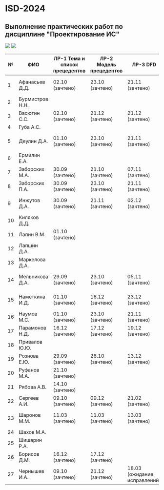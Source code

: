 # ISD-2024
## Выполнение практических работ по дисциплине "Проектирование ИС"

<img src="https://img.shields.io/github/commit-activity/m/unn-iasr/ISD-2024?color=lime&style=for-the-badge">
<img src="https://img.shields.io/github/last-commit/unn-iasr/ISD-2024?color=darkgreen&style=for-the-badge">

|№ |  ФИО | ЛР-1 Тема и список прецедентов | ЛР-2 Модель прецедентов | ЛР-3 DFD | ЛР-4 Модель процессов | ЛР-5 Модели данных | ЛР-6 Техническое задание | Тема КР | Утверждена | Имя файла | 1 версия | Текущая версия | Статус | Оценка | 
| -- | ------ |  ----- |  ----- |  ----- |  ----- |  ----- |  ----- |  ----- |  ----- |  ----- |  ----- |  ----- |  ----- |  ----- | 
| 1 | Афанасьев Д.Д. | 02.10 (зачтено)  | 23.10 (зачтено)  | 21.11 (зачтено)  | 02.12 (зачтено)  | 09.12 (зачтено)  | 16.12 (зачтено)  | Техническое обеспечение мероприятий | 23.12 | КР-АфанасьевДД.pdf |  | 23.12 | зачтено | 1 | 
| 2 | Бурмистров Н.Н. |      |      |      |      |      |      |  |  | КР-БурмистровНН.pdf |  |  | Нет инф. | 0 | 
| 3 | Васютин С.С. | 02.10 (зачтено)  | 21.12 (зачтено)  | 21.12 (зачтено)  | 02.03 (зачтено)  | 02.03 (зачтено)  | 21.02 (зачтено)  | Разговорный клуб | 02.03 | КР-ВасютинСС.pdf |  | 26.02 | зачтено | 1 | 
| 4 | Губа А.С. |      |      |      |      |      |      |  |  | КР-ГубаАС.pdf |  |  | Нет инф. | 0 | 
| 5 | Деулин Д.А. | 01.10 (зачтено)  | 23.10 (зачтено)  | 21.11 (зачтено)  | 16.12 (зачтено)  | 17.12 (зачтено)  | 19.12 (зачтено)  | Автоателье (кастомизация авто) | 23.12 | КР-ДеулинДА.pdf |  | 23.12 | зачтено | 1 | 
| 6 | Ермилин Е.А. |      |      |      |      |      |      |  |  | КР-ЕрмилинЕА.pdf |  |  | Нет инф. | 0 | 
| 7 | Заборских М.А. | 30.09 (зачтено)  | 21.10 (зачтено)  | 07.11 (зачтено)  | 02.12 (зачтено)  | 09.12 (зачтено)  | 16.12 (зачтено)  | Автовокзал | 23.12 | КР-ЗаборскихМА.pdf |  | 17.12 | зачтено | 1 | 
| 8 | Заборских П.А. | 30.09 (зачтено)  | 23.10 (зачтено)  | 21.11 (зачтено)  | 02.12 (зачтено)  | 09.12 (зачтено)  | 16.12 (зачтено)  | Строительная фирма | 23.12 | КР-ЗаборскихПА.pdf |  | 17.12 | зачтено | 1 | 
| 9 | Инжутов Д.А. | 30.09 (зачтено)  | 21.11 (зачтено)  | 02.12 (зачтено)  | 16.12 (зачтено)  | 16.12 (зачтено)  | 17.12 (зачтено)  | Центр мониторинга соцсетей | 23.12 | КР-ИнжутовДА.pdf |  | 22.12 | зачтено | 1 | 
| 10 | Киляков Д.Д. |      |      |      |      |      |      |  |  | КР-КиляковДД.pdf |  |  | Нет инф. | 0 | 
| 11 | Лапин В.М. | 01.10 (зачтено)  |      |      |      |      |      | Лыжная база | 23.09 | КР-ЛапинВМ.pdf |  |  | тема утверждена | 0 | 
| 12 | Лапшин Д.А. |      |      |      |      |      |      |  |  | КР-ЛапшинДА.pdf |  |  | Нет инф. | 0 | 
| 13 | Маркелова Д.А. |      |      |      |      |      |      |  |  | КР-МаркеловаДА.pdf |  |  | Нет инф. | 0 | 
| 14 | Мельникова Д.А. | 29.09 (зачтено)  | 23.10 (зачтено)  | 05.11 (зачтено)  | 09.12 (зачтено)  | 19.12 (зачтено)  | 21.12 (зачтено)  | Установка пластиковых окон | 23.12 | КР-МельниковаДА.pdf |  | 22.12 | зачтено | 1 | 
| 15 | Наметкина И.Д. | 01.10 (зачтено)  | 16.12 (зачтено)  | 23.12 (зачтено)  | 21.02 (зачтено)  | 21.02 (зачтено)  | 21.02 (зачтено)  | Клуб настольных игр | 26.02 | КР-НаметкинаИД.pdf |  | 21.02 | зачтено | 1 | 
| 16 | Наумов М.С. | 01.10 (зачтено)  | 23.10 (зачтено)  | 21.11 (зачтено)  | 13.12 (зачтено)  | 13.12 (зачтено)  | 19.12 (зачтено)  | Кинотеатр | 23.12 | КР-НаумовМС.pdf |  | 19.12 | зачтено | 1 | 
| 17 | Парамонов Н.Д. | 16.12 (зачтено)  | 17.12 (зачтено)  | 19.12 (зачтено)  | 21.12 (зачтено)  | 23.12 (зачтено)  | 21.12 (зачтено)  | Пекарня | 23.12 | КР-ПарамоновНД.pdf |  | 22.12 | зачтено | 1 | 
| 18 | Привалов Ю.Ю. |      |      |      |      |      |      |  |  | КР-ПриваловЮЮ.pdf |  |  | Нет инф. | 0 | 
| 19 | Рознова Е.Ю. | 29.09 (зачтено)  | 26.10 (зачтено)  | 13.12 (зачтено)  | 21.12 (зачтено)  | 23.12 (зачтено)  | 24.12 (зачтено)  | Фотосалон | 24.12 | КР-РозноваЕЮ.pdf |  | 23.12 | зачтено | 1 | 
| 20 | Руфанов М.А. | 21.10 (зачтено)  |      |      |      |      |      | Свадебный фотограф | 01.10 | КР-РуфановМА.pdf |  |  | тема утверждена | 0 | 
| 21 | Рябова А.В. | 14.10 (зачтено)  |      |      |      |      |      | Клиника травматологии | 11.10 | КР-РябоваАВ.pdf |  |  | тема утверждена | 0 | 
| 22 | Сергеев А.И. | 09.10 (зачтено)  | 09.12 (зачтено)  | 21.02 (зачтено)  | 09.03 (зачтено)  | 21.02 (зачтено)  | 21.02 (зачтено)  | Библиотека | 09.03 | КР-СергеевАИ.pdf |  |  | зачтено | 1 | 
| 23 | Шаронов М.М. | 11.03 (зачтено)  | 11.03 (зачтено)  | 13.03 (зачтено)  | 18.03 (ожидание исправлений)  | 18.03 (ожидание исправлений)  |      | Аренда автомобилей | 13.12 | КР-ШароновММ.pdf |  |  | тема утверждена | 0 | 
| 24 | Шахов М.А. |      |      |      |      |      |      |  |  | КР-ШаховМА.pdf |  |  | Нет инф. | 0 | 
| 25 | Шишарин Р.А. |      |      |      |      |      |      |  |  | КР-ШишаринРА.pdf |  |  | Нет инф. | 0 | 
| 26 | Борисов Д.М. | 16.12 (зачтено)  | 17.12 (зачтено)  |      |      |      |      | HR агентство | 13.12 | КР-БорисовДМ.pdf |  |  | тема утверждена | 0 | 
| 27 | Чернышев И.А. | 09.10 (зачтено)  | 21.12 (зачтено)  | 18.03 (ожидание исправлений)  | 16.03 (на проверке)  | 16.03 (на проверке)  |      | Аптека | 06.10 | КР-ЧернышевИА.pdf |  |  | тема утверждена | 0 | 

